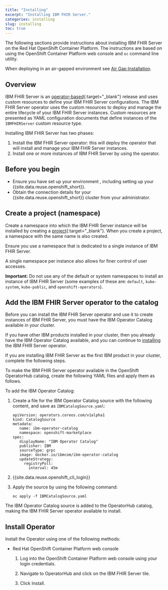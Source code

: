 ```yaml
---
title: "Installing"
excerpt: "Installing IBM FHIR Server."
categories: installing
slug: installing
toc: true
---
```


The following sections provide instructions about installing IBM FHIR Server on the Red Hat OpenShift Container Platform. The instructions are based on using the OpenShift Container Platform web console and `oc` command line utility.

When deploying in an air-gapped environment see [Air Gap Installation](../air-gap-installation).


## Overview

 IBM FHIR Server is an [operator-based](https://kubernetes.io/docs/concepts/extend-kubernetes/operator/){:target="_blank"} release and uses custom resources to define your IBM FHIR Server configurations. The IBM FHIR Server operator uses the custom resources to deploy and manage the entire lifecycle of your IBM FHIR Server instances. Custom resources are presented as YAML configuration documents that define instances of the `IBMFHIRServer` custom resource type.

Installing IBM FHIR Server has two phases:

1. Install the IBM FHIR Server operator: this will deploy the operator that will install and manage your IBM FHIR Server instances.
2. Install one or more instances of IBM FHIR Server by using the operator.

## Before you begin

- Ensure you have set up your environment , including setting up your {{site.data.reuse.openshift_short}}.
- Obtain the connection details for your {{site.data.reuse.openshift_short}} cluster from your administrator.

## Create a project (namespace)

Create a namespace into which the IBM FHIR Server instance will be installed by creating a [project](https://docs.openshift.com/container-platform/4.6/applications/projects/working-with-projects.html){:target="_blank"}.
When you create a project, a namespace with the same name is also created.

Ensure you use a namespace that is dedicated to a single instance of IBM FHIR Server.

A single namespace per instance also allows for finer control of user accesses.

**Important:** Do not use any of the default or system namespaces to install an instance of IBM FHIR Server (some examples of these are: `default`, `kube-system`, `kube-public`, and `openshift-operators`).

## Add the IBM FHIR Server operator to the catalog

Before you can install the IBM FHIR Server operator and use it to create instances of IBM FHIR Server, you must have the IBM Operator Catalog available in your cluster.

If you have other IBM products installed in your cluster, then you already have the IBM Operator Catalog available, and you can continue to [installing](../installing) the IBM FHIR Server operator.

If you are installing IBM FHIR Server as the first IBM product in your cluster, complete the following steps.

To make the IBM FHIR Server operator available in the OpenShift OperatorHub catalog, create the following YAML files and apply them as  follows.

To add the IBM Operator Catalog:

1. Create a file for the IBM Operator Catalog source with the following content, and save as `IBMCatalogSource.yaml`:

   ```
   apiVersion: operators.coreos.com/v1alpha1
   kind: CatalogSource
   metadata:
      name: ibm-operator-catalog
      namespace: openshift-marketplace
   spec:
      displayName: "IBM Operator Catalog"
      publisher: IBM
      sourceType: grpc
      image: docker.io/ibmcom/ibm-operator-catalog
      updateStrategy:
        registryPoll:
          interval: 45m
   ```
2. {{site.data.reuse.openshift_cli_login}}
3. Apply the source by using the following command:

   `oc apply -f IBMCatalogSource.yaml`

The IBM Operator Catalog source is added to the OperatorHub catalog, making the IBM FHIR Server operator available to install.

## Install Operator

Install the Operator using one of the following methods:

  * Red Hat OpenShift Container Platform web console
  
    1. Log into the OpenShift Container Platform web console using your login credentials.

    2. Navigate to OperatorHub and click on the IBM FHIR Server tile.

    3. Click Install.


